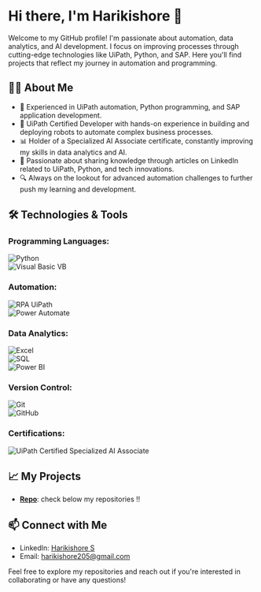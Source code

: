 # Hi there, I'm Harikishore 👋

Welcome to my GitHub profile! I'm passionate about automation, data analytics, and AI development. I focus on improving processes through cutting-edge technologies like UiPath, Python, and SAP. Here you'll find projects that reflect my journey in automation and programming.

## 🧑‍💻 About Me

- 🔧 Experienced in UiPath automation, Python programming, and SAP application development.
- 🚀 UiPath Certified Developer with hands-on experience in building and deploying robots to automate complex business processes.
- 📊 Holder of a Specialized AI Associate certificate, constantly improving my skills in data analytics and AI.
- 📝 Passionate about sharing knowledge through articles on LinkedIn related to UiPath, Python, and tech innovations.
- 🔍 Always on the lookout for advanced automation challenges to further push my learning and development.

## 🛠️ Technologies & Tools

### Programming Languages:
![Python](https://img.shields.io/badge/Python-3776AB?style=flat&logo=python&logoColor=white)  
![Visual Basic VB](https://img.shields.io/badge/Visual%20Basic-945DB7?style=flat&logo=visualstudio&logoColor=white)

### Automation:
![RPA UiPath](https://img.shields.io/badge/UiPath-2F72A4?style=flat&logo=uipath&logoColor=white)  
![Power Automate](https://img.shields.io/badge/RPA-0085CA?style=flat&logo=robocorp&logoColor=white)

### Data Analytics:
![Excel](https://img.shields.io/badge/Excel-217346?style=flat&logo=microsoft-excel&logoColor=white)  
![SQL](https://img.shields.io/badge/SQL-00618A?style=flat&logo=postgresql&logoColor=white)  
![Power BI](https://img.shields.io/badge/Data%20Visualization-FFC107?style=flat&logo=tableau&logoColor=white)

### Version Control:
![Git](https://img.shields.io/badge/Git-F05032?style=flat&logo=git&logoColor=white)  
![GitHub](https://img.shields.io/badge/GitHub-181717?style=flat&logo=github&logoColor=white)

### Certifications:
![UiPath Certified Specialized AI Associate](https://img.shields.io/badge/UiPath%20Certified-0085CA?style=flat&logo=uipath&logoColor=white)  

## 📈 My Projects
- **[Repo](#)**: check below my repositories !!

## 📫 Connect with Me
- LinkedIn: [Harikishore S](https://www.linkedin.com/in/harikishore205)
- Email: [harikishore205@gmail.com](mailto:harikishore205@gmail.com)

Feel free to explore my repositories and reach out if you're interested in collaborating or have any questions!

